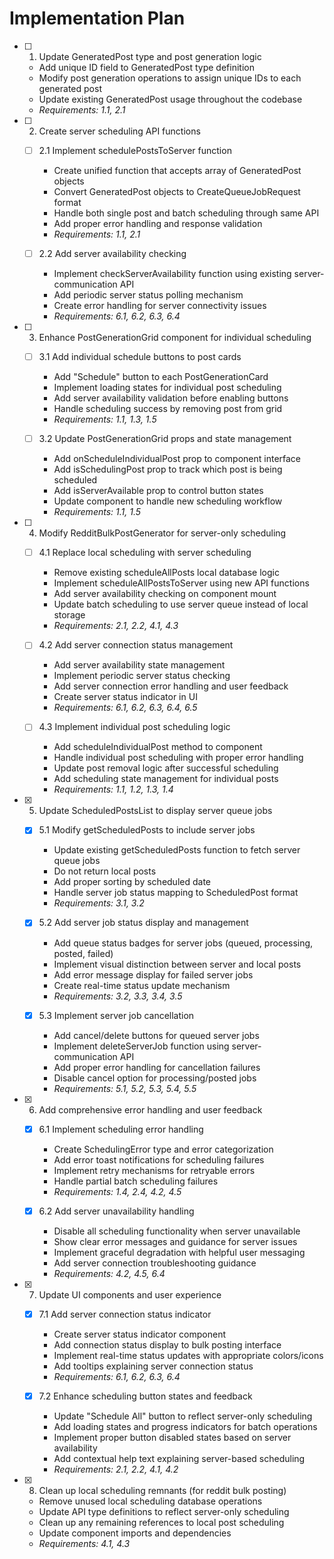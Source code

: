 # Implementation Plan

- [ ] 1. Update GeneratedPost type and post generation logic

  - Add unique ID field to GeneratedPost type definition
  - Modify post generation operations to assign unique IDs to each generated post
  - Update existing GeneratedPost usage throughout the codebase
  - _Requirements: 1.1, 2.1_

- [ ] 2. Create server scheduling API functions

  - [ ] 2.1 Implement schedulePostsToServer function

    - Create unified function that accepts array of GeneratedPost objects
    - Convert GeneratedPost objects to CreateQueueJobRequest format
    - Handle both single post and batch scheduling through same API
    - Add proper error handling and response validation
    - _Requirements: 1.1, 2.1_

  - [ ] 2.2 Add server availability checking
    - Implement checkServerAvailability function using existing server-communication API
    - Add periodic server status polling mechanism
    - Create error handling for server connectivity issues
    - _Requirements: 6.1, 6.2, 6.3, 6.4_

- [ ] 3. Enhance PostGenerationGrid component for individual scheduling

  - [ ] 3.1 Add individual schedule buttons to post cards

    - Add "Schedule" button to each PostGenerationCard
    - Implement loading states for individual post scheduling
    - Add server availability validation before enabling buttons
    - Handle scheduling success by removing post from grid
    - _Requirements: 1.1, 1.3, 1.5_

  - [ ] 3.2 Update PostGenerationGrid props and state management
    - Add onScheduleIndividualPost prop to component interface
    - Add isSchedulingPost prop to track which post is being scheduled
    - Add isServerAvailable prop to control button states
    - Update component to handle new scheduling workflow
    - _Requirements: 1.1, 1.5_

- [ ] 4. Modify RedditBulkPostGenerator for server-only scheduling

  - [ ] 4.1 Replace local scheduling with server scheduling

    - Remove existing scheduleAllPosts local database logic
    - Implement scheduleAllPostsToServer using new API functions
    - Add server availability checking on component mount
    - Update batch scheduling to use server queue instead of local storage
    - _Requirements: 2.1, 2.2, 4.1, 4.3_

  - [ ] 4.2 Add server connection status management

    - Add server availability state management
    - Implement periodic server status checking
    - Add server connection error handling and user feedback
    - Create server status indicator in UI
    - _Requirements: 6.1, 6.2, 6.3, 6.4, 6.5_

  - [ ] 4.3 Implement individual post scheduling logic
    - Add scheduleIndividualPost method to component
    - Handle individual post scheduling with proper error handling
    - Update post removal logic after successful scheduling
    - Add scheduling state management for individual posts
    - _Requirements: 1.1, 1.2, 1.3, 1.4_

- [x] 5. Update ScheduledPostsList to display server queue jobs

  - [x] 5.1 Modify getScheduledPosts to include server jobs

    - Update existing getScheduledPosts function to fetch server queue jobs
    - Do not return local posts
    - Add proper sorting by scheduled date
    - Handle server job status mapping to ScheduledPost format
    - _Requirements: 3.1, 3.2_

  - [x] 5.2 Add server job status display and management

    - Add queue status badges for server jobs (queued, processing, posted, failed)
    - Implement visual distinction between server and local posts
    - Add error message display for failed server jobs
    - Create real-time status update mechanism
    - _Requirements: 3.2, 3.3, 3.4, 3.5_

  - [x] 5.3 Implement server job cancellation
    - Add cancel/delete buttons for queued server jobs
    - Implement deleteServerJob function using server-communication API
    - Add proper error handling for cancellation failures
    - Disable cancel option for processing/posted jobs
    - _Requirements: 5.1, 5.2, 5.3, 5.4, 5.5_

- [x] 6. Add comprehensive error handling and user feedback

  - [x] 6.1 Implement scheduling error handling

    - Create SchedulingError type and error categorization
    - Add error toast notifications for scheduling failures
    - Implement retry mechanisms for retryable errors
    - Handle partial batch scheduling failures
    - _Requirements: 1.4, 2.4, 4.2, 4.5_

  - [x] 6.2 Add server unavailability handling
    - Disable all scheduling functionality when server unavailable
    - Show clear error messages and guidance for server issues
    - Implement graceful degradation with helpful user messaging
    - Add server connection troubleshooting guidance
    - _Requirements: 4.2, 4.5, 6.4_

- [x] 7. Update UI components and user experience

  - [x] 7.1 Add server connection status indicator

    - Create server status indicator component
    - Add connection status display to bulk posting interface
    - Implement real-time status updates with appropriate colors/icons
    - Add tooltips explaining server connection status
    - _Requirements: 6.1, 6.2, 6.3, 6.4_

  - [x] 7.2 Enhance scheduling button states and feedback
    - Update "Schedule All" button to reflect server-only scheduling
    - Add loading states and progress indicators for batch operations
    - Implement proper button disabled states based on server availability
    - Add contextual help text explaining server-based scheduling
    - _Requirements: 2.1, 2.2, 4.1, 4.2_

- [x] 8. Clean up local scheduling remnants (for reddit bulk posting)
  - Remove unused local scheduling database operations
  - Update API type definitions to reflect server-only scheduling
  - Clean up any remaining references to local post scheduling
  - Update component imports and dependencies
  - _Requirements: 4.1, 4.3_
